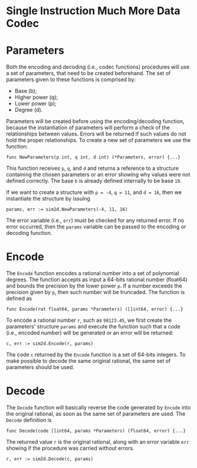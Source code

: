 # Single Instruction Much More Data Codec

# Parameters

Both the encoding and decoding (i.e., codec functions) procedures will use a set of parameters, that need to be created beforehand. The set of parameters given to these functions is comprised by:

- Base (b);
- Higher power (q);
- Lower power (p);
- Degree (d).

Parameters will be created before using the encoding/decoding function, because the instantiation of parameters will perform a check of the relationships between values. Errors will be returned if such values do not hold the proper relationships. To create a new set of parameters we use the function:

```golang
func NewParameters(p int, q int, d int) (*Parameters, error) {...}
```

This function receives `p`, `q`, and `d` and returns a reference to a structure containing the chosen parameters or an error showing why values were not defined correctly. The base `b` is already defined internally to be base `10`.

If we want to create a structure with `p = -4`, `q = 11`, and `d = 16`, then we instantiate the structure by issuing

```golang
params, err := sim2d.NewParameters(-4, 11, 16)
```

The error variable (i.e., `err`) must be checked for any returned error. If no error occurred, then the `params` variable can be passed to the encoding or decoding function.

# Encode

The `Encode` function encodes a rational number into a set of polynomial degrees. The function accepts as input a 64-bits rational number (float64) and bounds the precision by the lower power `p`. If a number exceeds the precision given by `p`, then such number will be truncaded. The function is defined as

```golang
func Encode(rat float64, params *Parameters) ([]int64, error) {...}
```

To encode a rational number `r`, such as `98123.45`, we first create the parameters' structure `params` and execute the function such that a code (i.e., encoded number) will be generated or an error will be returned:

```golang
c, err := sim2d.Encode(r, params)
```

The code `c` returned by the `Encode` function is a set of 64-bits integers. To make possible to decode the same original rational, the same set of parameters should be used.

# Decode

The `Decode` function will basically reverse the code generated by `Encode` into the original rational, as soon as the same set of parameters are used. The `Decode` definition is

```golang
func Decode(code []int64, params *Parameters) (float64, error) {...}
```

The returned value `r` is the original rational, along with an error variable `err` showing if the procedure was carried without errors.

```golang
r, err := sim2d.Decode(c, params)
```